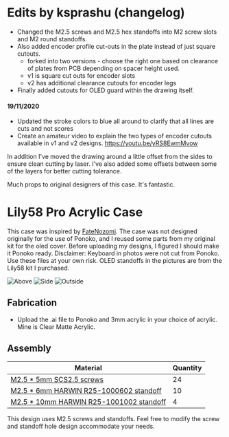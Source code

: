 # Edits by ksprashu (changelog)
- Changed the M2.5 screws and M2.5 hex standoffs into M2 screw slots and M2 round standoffs. 
- Also added encoder profile cut-outs in the plate instead of just square cutouts. 
  - forked into two versions - choose the right one based on clearance of plates from PCB depending on spacer height used. 
  - v1 is square cut outs for encoder slots
  - v2 has additional clearance cutouts for encoder legs
- Finally added cutouts for OLED guard within the drawing itself.

#### 19/11/2020
- Updated the stroke colors to blue all around to clarify that all lines are cuts and not scores
- Create an amateur video to explain the two types of encoder cutouts available in v1 and v2 designs.
https://youtu.be/yRS8EwmMvow


In addition I've moved the drawing around a little offset from the sides to ensure clean cutting by laser. I've also added some offsets between some of the layers for better cutting tolerance.

Much props to original designers of this case. It's fantastic.

# Lily58 Pro Acrylic Case

This case was inspired by [FateNozomi](https://github.com/FateNozomi). The case was not designed originally for the use of Ponoko, and I reused some parts from my original kit for the oled cover. Before uploading my designs, I figured I should make it Ponoko ready.
 Disclaimer: Keyboard in photos were not cut from Ponoko. Use these files at your own risk. OLED standoffs in the pictures are from the Lily58 kit I purchased.

![Above](https://i.imgur.com/5u8Z2vP.jpg)
![Side](https://i.imgur.com/3TBSXVp.jpg)
![Outside](https://i.imgur.com/feSbqbO.jpg)

## Fabrication

- Upload the .ai file to Ponoko and 3mm acrylic in your choice of acrylic. Mine is Clear Matte Acrylic.

## Assembly

Material | Quantity
------------ | -------------
[M2.5 * 5mm SCS2.5 screws](https://www.amazon.com/gp/product/B01H2106US/ref=ppx_yo_dt_b_asin_title_o00_s00?ie=UTF8&th=1) | 24
[M2.5 * 6mm HARWIN R25-1000602 standoff](https://www.harwin.com/products/R25-1000602/) | 10
[M2.5 * 10mm HARWIN R25-1001002 standoff](https://www.harwin.com/products/R25-1001002/) | 4
This design uses M2.5 screws and standoffs. Feel free to modify the screw and standoff hole design accommodate your needs.
